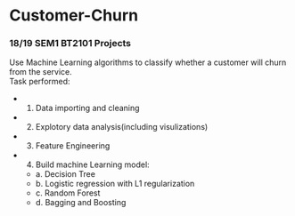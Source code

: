# Customer-Churn
### 18/19 SEM1 BT2101 Projects

Use Machine Learning algorithms to classify whether a customer will churn from the service.<br>
Task performed:<br>
* 1. Data importing and cleaning
* 2. Explotory data analysis(including visulizations)
* 3. Feature Engineering
* 4. Build machine Learning model:
    + a. Decision Tree
    + b. Logistic regression with L1 regularization
    + c. Random Forest
    + d. Bagging and Boosting
         
       
